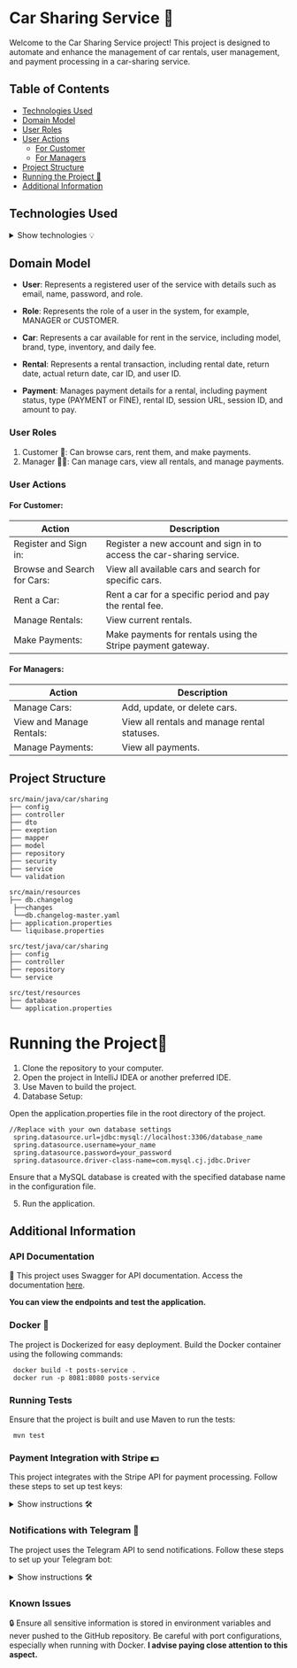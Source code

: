 # Car Sharing Service 🚗
Welcome to the Car Sharing Service project! This project is designed to automate and enhance the management of car rentals, user management, and payment processing in a car-sharing service.

## Table of Contents
- [Technologies Used](#technologies-used)
- [Domain Model](#domain-model)
- [User Roles](#user-roles)
- [User Actions](#user-actions)
  - [For Customer](#for-customer)
  - [For Managers](#for-managers)
- [Project Structure](#project-structure)
- [Running the Project 🚀](#running-the-project)
- [Additional Information](#additional-information)

## Technologies Used 

<details>
<summary>Show technologies 💡</summary>
  
- Spring Boot
- Spring Security
- Spring Web
- Spring Data JPA
- Maven
- Docker
-	Lombok
-	MySQL
-	Liquibase
-	Mapstruct
- Swagger
- Stripe API
- Telegram API.

</details>

## Domain Model
+ **User**: Represents a registered user of the service with details such as email, name, password, and role.
 
+ **Role**: Represents the role of a user in the system, for example, MANAGER or CUSTOMER.
 
+ **Car**: Represents a car available for rent in the service, including model, brand, type, inventory, and daily fee.
 
+ **Rental**: Represents a rental transaction, including rental date, return date, actual return date, car ID, and user ID.
 
+ **Payment**:  Manages payment details for a rental, including payment status, type (PAYMENT or FINE), rental ID, session URL, session ID, and amount to pay.

### User Roles
1. Customer 👤:  Can browse cars, rent them, and make payments.
2. Manager 🧑‍💻: Can manage cars, view all rentals, and manage payments.

### User Actions
#### For Customer:
| Action                                      | Description                                                                  |
|---------------------------------------------|------------------------------------------------------------------------------|
| Register and Sign in:                           | Register a new account and sign in to access the car-sharing service.                      |
| Browse and Search for Cars:               | View all available cars and search for specific cars. |
| Rent a Car:                 | Rent a car for a specific period and pay the rental fee.                   |
| Manage Rentals:                             | View current rentals. |
| Make Payments:                               | Make payments for rentals using the Stripe payment gateway.                     |

#### For Managers:

| Action                                      | Description                                                                  |
|---------------------------------------------|------------------------------------------------------------------------------|
| Manage Cars:                              | Add, update, or delete cars. |
| View and Manage Rentals:                | View all rentals and manage rental statuses. |
| Manage Payments:               | View all payments.               |

## Project Structure
```plaintext
src/main/java/car/sharing
├── config
├── controller
├── dto
├── exeption
├── mapper
├── model
├── repository
├── security
├── service
└── validation

src/main/resources
├── db.changelog
 ├──changes
 └──db.changelog-master.yaml
├── application.properties
└── liquibase.properties

src/test/java/car/sharing
├── config
├── controller
├── repository
└── service

src/test/resources
├── database
└── application.properties
```

# Running the Project🚀
1. Clone the repository to your computer.
2. Open the project in IntelliJ IDEA or another preferred IDE.
3. Use Maven to build the project.
4. Database Setup:

Open the application.properties file in the root directory of the project.
```plaintext
//Replace with your own database settings
 spring.datasource.url=jdbc:mysql://localhost:3306/database_name
 spring.datasource.username=your_name
 spring.datasource.password=your_password
 spring.datasource.driver-class-name=com.mysql.cj.jdbc.Driver
```
Ensure that a MySQL database is created with the specified database name in the configuration file.

5. Run the application.

## Additional Information
### API Documentation
📖 This project uses Swagger for API documentation. Access the documentation [here](http://ec2-52-87-202-79.compute-1.amazonaws.com/swagger-ui/index.html#/
).

**You can view the endpoints and test the application.**
### Docker 🐳
The project is Dockerized for easy deployment. Build the Docker container using the following commands:
```plaintext
 docker build -t posts-service .
 docker run -p 8081:8080 posts-service
```
### Running Tests
Ensure that the project is built and use Maven to run the tests:
```plaintext
 mvn test
```
### Payment Integration with Stripe 💵
This project integrates with the Stripe API for payment processing. Follow these steps to set up test keys:

<details>
<summary>Show instructions 🛠️</summary>

1. <h4>Create a Stripe Account:</h4>  
- Go to [Stripe's website](https://stripe.com/) and create a new account.

2. <h4>Access Test Keys:</h4>  
- Log in to your Stripe Dashboard, and navigate to the "Developers" section.
Here, you'll find your test API keys under "API keys."

3. <h4>Configure Keys:</h4>  
- Add these test keys to your application.properties or environment variables for local development.
Replace the placeholder keys with your actual Stripe test keys.

</details>

### Notifications with Telegram 🔔
The project uses the Telegram API to send notifications. Follow these steps to set up your Telegram bot:

<details>
<summary>Show instructions 🛠️</summary>

1. <h4>Create a Telegram Bot:</h4>
- Open the Telegram app and search for the "BotFather" bot.
- Start a chat with BotFather and use the `/newbot` command to create a new bot.
- Follow the instructions to get your bot token.

2. <h4>Configure the Bot:</h4>
- Add the bot token to your project’s configuration file or environment variables.
- Ensure your application uses this token to communicate with the Telegram API.

3. <h4>Get Your Chat ID:</h4>
- Start a chat with your bot in Telegram.
- Send any message to the bot.
- Visit the following URL in your browser, replacing `YOUR_BOT_TOKEN` with your actual bot token:
   
     ```plaintext
     https://api.telegram.org/botYOUR_BOT_TOKEN/getUpdates
     ```

- Look for the chat object in the JSON response. Your chat ID will be under `chat.id`.

</details>

### Known Issues 
🔒 Ensure all sensitive information is stored in environment variables and never pushed to the GitHub repository. Be careful with port configurations, especially when running with Docker.
**I advise paying close attention to this aspect.**
